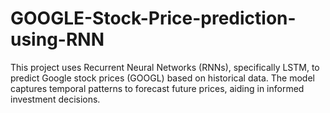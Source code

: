 # GOOGLE-Stock-Price-prediction-using-RNN
This project uses Recurrent Neural Networks (RNNs), specifically LSTM, to predict Google stock prices (GOOGL) based on historical data. The model captures temporal patterns to forecast future prices, aiding in informed investment decisions.
